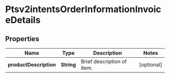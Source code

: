 
# Ptsv2intentsOrderInformationInvoiceDetails

## Properties
Name | Type | Description | Notes
------------ | ------------- | ------------- | -------------
**productDescription** | **String** | Brief description of item. |  [optional]



